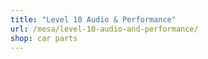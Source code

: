 ```yaml
---
title: "Level 10 Audio & Performance"
url: /mesa/level-10-audio-and-performance/
shop: car parts
---
```

